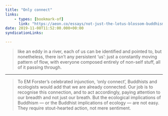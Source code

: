 ```yaml
---
title: "Only connect"
links:
    - types: [bookmark-of]
      link: "https://aeon.co/essays/not-just-the-lotus-blossom-buddhism-and-ecology-partner-up"
date: 2019-11-08T11:52:00.000+00:00
syndicationLinks:

---
```


> like an eddy in a river, each of us can be identified and pointed to, but nonetheless, there isn’t any persistent ‘us’: just a constantly moving pattern of flow, with everyone composed entirely of non-self stuff, all of it passing through.

---

> To EM Forster’s celebrated injunction, ‘only connect’, Buddhists and ecologists would add that we are already connected. Our job is to recognise this connection, and to act accordingly, paying attention to our breadth and not just our breath. But the ecological implications of Buddhism — or the Buddhist implications of ecology — are not easy. They require stout-hearted action, not mere sentiment. 
